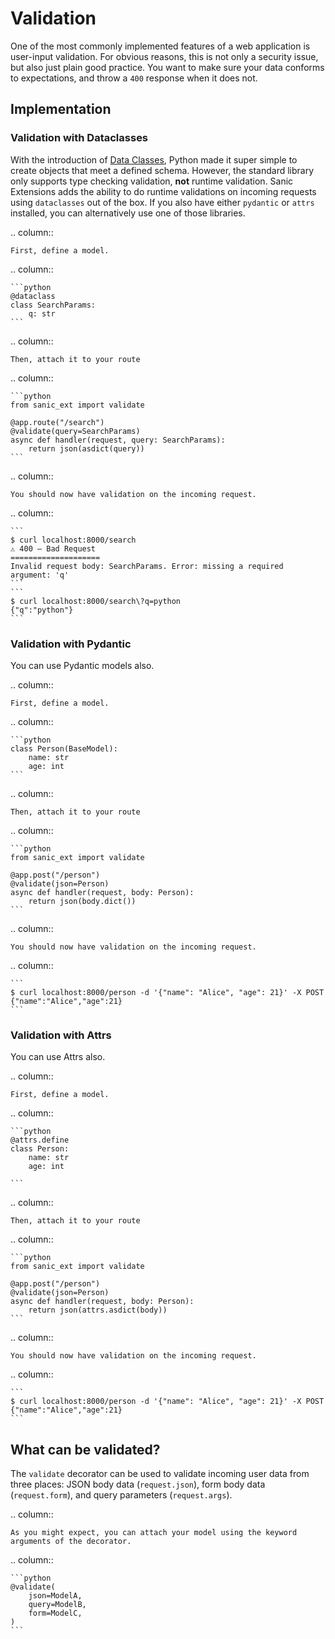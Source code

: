 # Validation

One of the most commonly implemented features of a web application is user-input validation. For obvious reasons, this is not only a security issue, but also just plain good practice. You want to make sure your data conforms to expectations, and throw a `400` response when it does not.

## Implementation

### Validation with Dataclasses

With the introduction of [Data Classes](https://docs.python.org/3/library/dataclasses.html), Python made it super simple to create objects that meet a defined schema. However, the standard library only supports type checking validation, **not** runtime validation. Sanic Extensions adds the ability to do runtime validations on incoming requests using `dataclasses` out of the box. If you also have either `pydantic` or `attrs` installed, you can alternatively use one of those libraries.

.. column::

    First, define a model.

.. column::

    ```python
    @dataclass
    class SearchParams:
        q: str
    ```


.. column::

    Then, attach it to your route

.. column::

    ```python
    from sanic_ext import validate

    @app.route("/search")
    @validate(query=SearchParams)
    async def handler(request, query: SearchParams):
        return json(asdict(query))
    ```


.. column::

    You should now have validation on the incoming request.

.. column::

    ```
    $ curl localhost:8000/search                                       
    ⚠️ 400 — Bad Request
    ====================
    Invalid request body: SearchParams. Error: missing a required argument: 'q'
    ```
    ```
    $ curl localhost:8000/search\?q=python                             
    {"q":"python"}
    ```

### Validation with Pydantic

You can use Pydantic models also.

.. column::

    First, define a model.

.. column::

    ```python
    class Person(BaseModel):
        name: str
        age: int
    ```


.. column::

    Then, attach it to your route

.. column::

    ```python
    from sanic_ext import validate

    @app.post("/person")
    @validate(json=Person)
    async def handler(request, body: Person):
        return json(body.dict())
    ```


.. column::

    You should now have validation on the incoming request.

.. column::

    ```
    $ curl localhost:8000/person -d '{"name": "Alice", "age": 21}' -X POST  
    {"name":"Alice","age":21}
    ```

### Validation with Attrs

You can use Attrs also.

.. column::

    First, define a model.

.. column::

    ```python
    @attrs.define
    class Person:
        name: str
        age: int

    ```


.. column::

    Then, attach it to your route

.. column::

    ```python
    from sanic_ext import validate

    @app.post("/person")
    @validate(json=Person)
    async def handler(request, body: Person):
        return json(attrs.asdict(body))
    ```


.. column::

    You should now have validation on the incoming request.

.. column::

    ```
    $ curl localhost:8000/person -d '{"name": "Alice", "age": 21}' -X POST  
    {"name":"Alice","age":21}
    ```

## What can be validated?

The `validate` decorator can be used to validate incoming user data from three places: JSON body data (`request.json`), form body data (`request.form`), and query parameters (`request.args`).

.. column::

    As you might expect, you can attach your model using the keyword arguments of the decorator.

.. column::

    ```python
    @validate(
        json=ModelA,
        query=ModelB,
        form=ModelC,
    )
    ```

